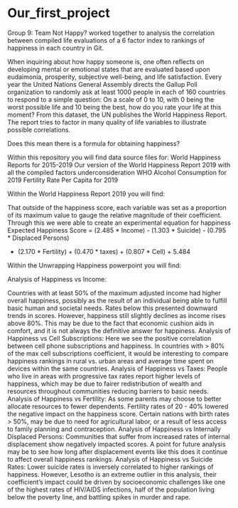 # Our_first_project
Group 9: Team Not Happy? worked together to analysis the correlation between compiled life evaluations of a 6 factor index to rankings of happiness in each country in Git.

When inquiring about how happy someone is, one often reflects on developing mental or emotional states that are evaluated based upon eudaimonia, prosperity, subjective well-being, and life satisfaction. Every year the United Nations General Assembly directs the Gallup Poll organization to randomly ask at least 1000 people in each of 160 countries to respond to a simple question:  On a scale of 0 to 10, with 0 being the worst possible life and 10 being the best, how do you rate your life at this moment? From this dataset, the UN publishes the World Happiness Report.  The report tries to factor in many quality of life variables to illustrate possible correlations.

Does this mean there is a formula for obtaining happiness?

Within this repository you will find data source files for:
World Happiness Reports for 2015-2019
Our version of the World Happiness Report 2019 with all the compiled factors underconsideration
WHO Alcohol Consumption for 2019
Fertility Rate Per Capita for 2019

Within the World Happiness Report 2019 you will find: 

That outside of the happiness score, each variable was set as a proportion of its maximum value to gauge the relative magnitude of their coefficient. Through this we were able to create an experimental equation for happiness
Expected Happiness Score = (2.485 * Income) - (1.303 * Suicide) - (0.795 * Displaced Persons) 
- (2.170 * Fertility) + (0.470 * taxes) + (0.807 * Cell) + 5.484

Within the Unwrapping Happiness powerpoint you will find: 

Analysis of Happiness vs Income:

Countries with at least 50% of the maximum adjusted income had higher overall happiness, possibly as the result of an individual being able to fulfill basic human and societal needs. Rates below this presented downward trends in scores. However, happiness still slightly declines as income rises above 80%. This may be due to the fact that economic cushion aids in comfort, and it is not always the definitive answer for happiness. 
Analysis of Happiness vs Cell Subscriptions:
Here we see the positive correlation between cell phone subscriptions and happiness. In countries with > 80% of the max cell subscriptions coefficient, it would be interesting to compare happiness rankings in rural vs. urban areas and average time spent on devices within the same countries.
Analysis of Happiness vs Taxes:
People who live in areas with progressive tax rates report higher levels of happiness, which may be due to fairer redistribution of wealth and resources throughout communities reducing barriers to basic needs.
Analysis of Happiness vs Fertility:
As some parents may choose to better allocate resources to fewer dependents. Fertility rates of 20 - 40% lowered the negative impact on the happiness score. Certain nations with birth rates > 50%, may be due to need for agricultural labor, or a result of less access to family planning and contraception. 
Analysis of Happiness vs Internally Displaced Persons:
Communities that suffer from increased rates of internal displacement show negatively impacted scores. A point for future analysis may be to see how long after displacement events like this does it continue to affect overall happiness rankings.
Analysis of Happiness vs Suicide Rates:
Lower suicide rates is inversely correlated to higher rankings of happiness. However, Lesotho is an extreme outlier in this analysis, their coefficient’s impact could be driven by socioeconomic challenges like one of the highest rates of HIV/AIDS infections, half of the population living below the poverty line, and battling spikes in murder and rape.
